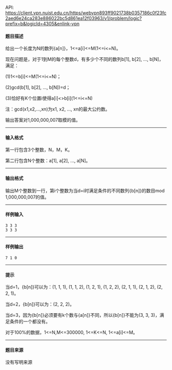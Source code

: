 API: https://client.vpn.nuist.edu.cn/https/webvpn893ff9021738b0357186c0f23fc2aed6e24ca283e886022bc5d861ea12f03963/v1/problem/logic?prefix=b&logicId=4305&enlink-vpn

#### 题目描述

给出一个长度为N的数列{a\[n\]}，1<=a\[i\]<=M(1<=i<=N)。 

现在问题是，对于1到M的每个整数d，有多少个不同的数列b\[1\], b\[2\], ..., b\[N\]，满足： 

(1)1<=b\[i\]<=M(1<=i<=N)； 

(2)gcd(b\[1\], b\[2\], ..., b\[N\])=d； 

(3)恰好有K个位置i使得a\[i\]<>b\[i\](1<=i<=N) 

注：gcd(x1,x2,...,xn)为x1, x2, ..., xn的最大公约数。 

输出答案对1,000,000,007取模的值。 

---

#### 输入格式

第一行包含3个整数，N，M，K。 

第二行包含N个整数：a\[1\], a\[2\], ..., a\[N\]。 

---

#### 输出格式

输出M个整数到一行，第i个整数为当d=i时满足条件的不同数列{b\[n\]}的数目mod 1,000,000,007的值。 

---

#### 样例输入
```
3 3 3
3 3 3
```

---

#### 样例输出
```
7 1 0
```

---

#### 提示

当d=1，{b\[n\]}可以为：(1, 1, 1), (1, 1, 2), (1, 2, 1), (1, 2, 2), (2, 1, 1), (2, 1, 2), (2, 2, 1)。 

当d=2，{b\[n\]}可以为：(2, 2, 2)。 

当d=3，因为{b\[n\]}必须要有k个数与{a\[n\]}不同，所以{b\[n\]}不能为(3, 3, 3)，满足条件的一个都没有。 

对于100%的数据，1<=N,M<=300000, 1<=K<=N, 1<=a\[i\]<=M。 

---

#### 题目来源

没有写明来源